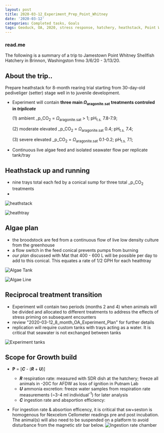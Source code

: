 ```yaml
---
layout: post
title: 2020-03-12_Experiment_Prep_Point_Whitney
date: '2020-03-12'
categories: Completed tasks, Goals
tags: Geoduck, OA, 2020, stress response, hatchery, heathstack, Point Whitney
---
```


### read.me
The following is a summary of a trip to Jamestown Point Whitney Shellfish Hatchery in Brinnon, Washingston frmo 3/6/20 - 3/13/20.

## About the trip..
Prepare heathstack for 8-month rearing trial starting from 30-day-old pediveliger (setter) stage well in to juvenile development.

- Experiment will contain **three main _Ω_<sub>aragonite.sat</sub> treatments controled in *triplicate***

  (1) ambient _p_CO<sub>2</sub> = _Ω_<sub>aragonite.sat</sub> > 1; pH<sub>t.s.</sub> 7.8-7.9;

  (2) moderate elevated _p_CO<sub>2</sub> = _Ω_<sub>aragonite.sat</sub> 0.4; pH<sub>t.s.</sub> 7.4;

  (3) severe elevated _p_CO<sub>2</sub> = _Ω_<sub>aragonite.sat</sub> 0.1-0.2; pH<sub>t.s.</sub> 7.1;

- Continuous live algae feed and isolated seawater flow per replicate tank/tray

## Heathstack up and running

- nine trays total each fed by a conical sump for three total _p_CO<sub>2</sub> treatments
-
![heathstack](https://samgurr.github.io/SamJGurr_Lab_Notebook/images/2020_heathstack.jpg "heathstack")

![heathtray](https://samgurr.github.io/SamJGurr_Lab_Notebook/images/2020_setter_heath_tray.jpg "heathtray")

## Algae plan

- the broodstock are fed from a continuous flow of live low density culture from the greenhouse
- a flow switch in the feed conical prevents pumps from burning
- *our plan* discussed with Mat that 400 - 600 L will be possible per day to add to this conical. This equates a rate of 1/2 GPH for each heathtray

![Algae Tank](https://samgurr.github.io/SamJGurr_Lab_Notebook/images/2020_algae_tank.jpg "algae_tank")

![Algae Line](https://samgurr.github.io/SamJGurr_Lab_Notebook/images/2020_algae_line.jpg "algae_line")

## Reciprocal treatment transition

- Experiment will contain two periods (months 2 and 4) when animals will be divided and allocated to different treatments to address the effects of stress priming on subsequent encounters
- review "2020-03-12_8_month_OA_Experiment_Plan" for further details
- replication will require custom tanks with trays acting as a water. It is critical that seawater is not exchanged between tanks

![Experiment tanks](https://samgurr.github.io/SamJGurr_Lab_Notebook/images/2020_tanks.jpg "tanks")

## Scope for Growth build
- **P** = [***C*** - (***R*** + ***U***)]
    - ***R*** respiration rate: measured with SDR dish at the hatchery; freeze all animals in -20C for AFDW as loss of ignition in Putnam Lab
    - ***U*** ammonia excretion: freeze water samples from respiration rate measurements (~3-4 ml individual<sup>-1</sup>) for later analysis
    - ***C*** ingestion rate and absportion efficiency:

- For ingestion rate & absortion efficency, it is critical that sw+seston is homogenous for Nexcelom Cellometer readings pre and post incubation. The animal(s) will also need to be suspended on a platform to avoid disturbance from the magnetic stir bar below.
![Ingestion rate chamber](https://samgurr.github.io/SamJGurr_Lab_Notebook/images/2020_ingestion_rate_container.jpg "Ingestion rate chamber")
